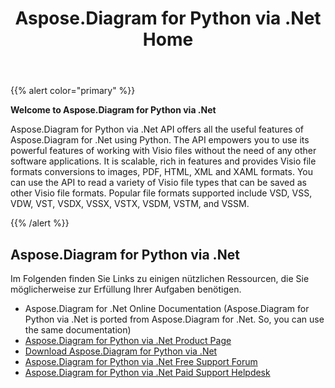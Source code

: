﻿---
title: Aspose.Diagram for Python via .Net Home
type: docs
weight: 40
url: /de/python-net/
---
{{% alert color="primary" %}} 


**Welcome to Aspose.Diagram for Python via .Net**

Aspose.Diagram for Python via .Net API offers all the useful features of Aspose.Diagram for .Net using Python. The API empowers you to use its powerful features of working with Visio files without the need of any other software applications. It is scalable, rich in features and provides Visio file formats conversions to images, PDF, HTML, XML and XAML formats. You can use the API to read a variety of Visio file types that can be saved as other Visio file formats. Popular file formats supported include VSD, VSS, VDW, VST, VSDX, VSSX, VSTX, VSDM, VSTM, and VSSM.

{{% /alert %}} 
## **Aspose.Diagram for Python via .Net**
Im Folgenden finden Sie Links zu einigen nützlichen Ressourcen, die Sie möglicherweise zur Erfüllung Ihrer Aufgaben benötigen.

- Aspose.Diagram for .Net Online Documentation (Aspose.Diagram for Python via .Net is ported from Aspose.Diagram for .Net. So, you can use the same documentation)
- [Aspose.Diagram for Python via .Net Product Page](https://products.aspose.com/diagram/python-net/)
- [Download Aspose.Diagram for Python via .Net](https://releases.aspose.com/diagram/python-net/)
- [Aspose.Diagram for Python via .Net Free Support Forum](https://forum.aspose.com/c/diagram/17)
- [Aspose.Diagram for Python via .Net Paid Support Helpdesk](https://helpdesk.aspose.com/)
